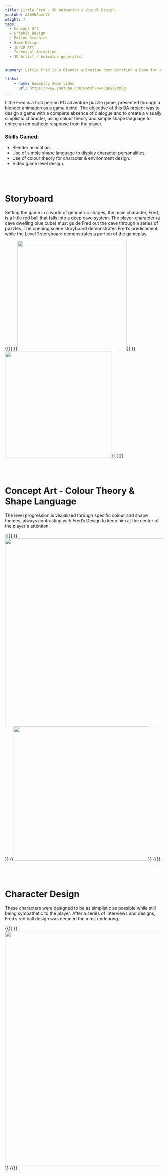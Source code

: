```yaml
---
title: Little Fred - 3D Animation & Visual Design
youtube: AA0VN84vcVY
weight: 7
tags:
  - Concept Art
  - Graphic Design
  - Motion Graphics
  - Game Design
  - 3D/2D Art
  - Technical Animation
  - 3D Artist / Animator generalist


summary: Little Fred is a Blender animation demonstrating a Demo for a silent narrative game, using shape language, colour theory and sound design to present charming character personalities and environments.

links:
    - name: Gameplay demo video
      url: https://www.youtube.com/watch?v=H8qoyaEmMBg
---
```


Little Fred is a first person PC adventure puzzle game, presented through a blender animation as a game demo.
The objective of this BA project was to design a game with a complete absence of dialogue and to create a visually simplistic 
character, using colour theory and simple shape language to entice an empathetic response from the player.


### Skills Gained:
- Blender animation.
- Use of simple shape language to display character personalities.
- Use of colour theory for character & environment design.
- Video game level design.

<br/><br/>

# Storyboard

Setting the game in a world of geometric shapes, the main character, Fred, is a little red ball that falls into a deep cave system. The player-character (a cave dwelling blue cube) must guide Fred out the cave through a series of puzzles. The opening scene storyboard demonstrates Fred’s predicament, while the Level 1 storyboard demonstrates a portion of the gameplay.

{{<rowgap>}}
{{<image src="littlefred/storyboard1.png" height="350" caption="Storyboard of intro cutscene">}}
{{<image src="littlefred/storyboard2.png" height="340" caption="Storyboard of level 1">}}
{{</rowgap>}}

<br/><br/>

# Concept Art - Colour Theory & Shape Language

The level progression is visualised through specific colour and shape themes, always contrasting with Fred’s Design to keep him at the center of the player's attention. 

{{<rowgap>}}
{{<image src="littlefred/leveldesign.png" height="600" caption="Storyboard of intro cutscene">}}
{{<image src="littlefred/leveldesign2.png" height="430" caption="Storyboard of level 1">}}
{{</rowgap>}}

<br/><br/>

# Character Design

These characters were designed to be as simplistic as possible while still being sympathetic to the player. After a series of interviews and designs, Fred’s red ball design was deemed the most endearing.

{{<rowgap>}}
{{<image src="littlefred/emotions.png" height="750" caption="3D Blender models of character emotions">}}
{{</rowgap>}}